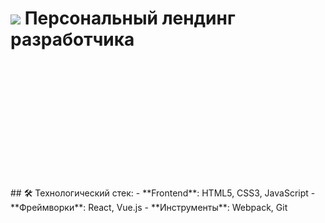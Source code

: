 # <img src="https://img.icons8.com/color/48/000000/developer.png"/> Персональный лендинг разработчика

<div style="background-image: url('https://avatars.mds.yandex.net/i?id=8f19b846bc1709e9af0610ae97517c0795105774-5396936-images-thumbs&n=13'); background-size: cover; padding: 100px; color: white;">
</div>
## 🛠 Технологический стек:
- **Frontend**: HTML5, CSS3, JavaScript
- **Фреймворки**: React, Vue.js
- **Инструменты**: Webpack, Git



